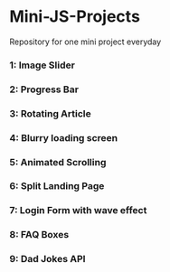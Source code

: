 # Mini-JS-Projects
Repository for one mini project everyday
### 1: Image Slider
### 2: Progress Bar
### 3: Rotating Article
### 4: Blurry loading screen
### 5: Animated Scrolling
### 6: Split Landing Page
### 7: Login Form with wave effect
### 8: FAQ Boxes
### 9: Dad Jokes API
